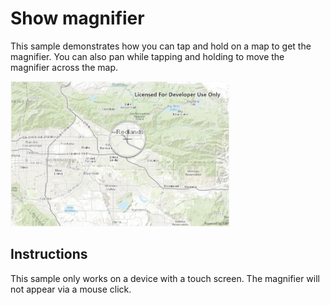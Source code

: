 # Show magnifier

This sample demonstrates how you can tap and hold on a map to get the magnifier. You can also pan while tapping and holding to move the magnifier across the map.

<img src="ShowMagnifier.jpg" width="350"/>

## Instructions

This sample only works on a device with a touch screen. The magnifier will not appear via a mouse click.

